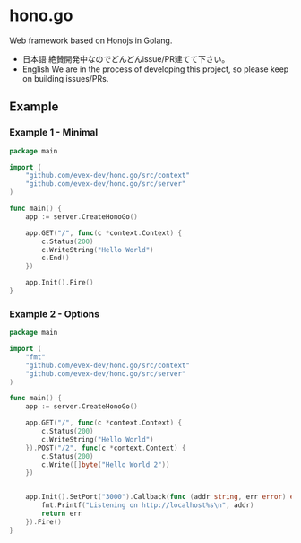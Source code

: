 # hono.go
Web framework based on Honojs in Golang.

- 日本語
絶賛開発中なのでどんどんissue/PR建てて下さい。
- English
We are in the process of developing this project, so please keep on building issues/PRs.

## Example

### Example 1 - Minimal

```go
package main

import (
	"github.com/evex-dev/hono.go/src/context"
	"github.com/evex-dev/hono.go/src/server"
)

func main() {
	app := server.CreateHonoGo()

	app.GET("/", func(c *context.Context) {
		c.Status(200)
		c.WriteString("Hello World")
		c.End()
	})

	app.Init().Fire()
}
```

### Example 2 - Options

```go
package main

import (
	"fmt"
	"github.com/evex-dev/hono.go/src/context"
	"github.com/evex-dev/hono.go/src/server"
)

func main() {
	app := server.CreateHonoGo()

	app.GET("/", func(c *context.Context) {
		c.Status(200)
		c.WriteString("Hello World")
	}).POST("/2", func(c *context.Context) {
		c.Status(200)
		c.Write([]byte("Hello World 2"))
	})


	app.Init().SetPort("3000").Callback(func (addr string, err error) error {
		fmt.Printf("Listening on http://localhost%s\n", addr)
		return err
	}).Fire()
}
```
